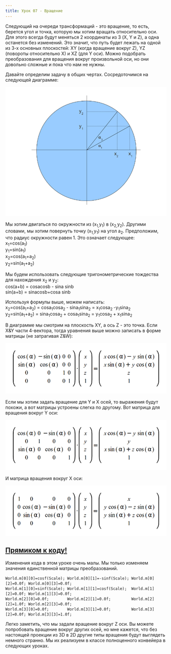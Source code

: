 ```yaml
---
title: Урок 07 - Вращение
---
```


Следующий на очереди трансформаций - это вращение, то есть, берется угол и точка, которую мы хотим вращать относительно оси. Для этого всегда будут меняться 2 координаты из 3 (X, Y и Z), а одна останется без изменений. Это значит, что путь будет лежать на одной из 3-х основных плоскостей: XY (когда вращение вокруг Z), YZ (повороты относительно X) и XZ (для Y оси). Можно подобрать преобразования для вращения вокруг произвольной оси, но они довольно сложные и пока что нам не нужны.

Давайте определим задачу в общих чертах. Сосредоточимся на следующей диаграмме:

![](/images/t7_rotation.png)

Мы хотим двигаться по окружности из (x<sub>1,</sub>y<sub>1</sub>) в (x<sub>2,</sub>y<sub>2</sub>). Другими словами, мы хотим повернуть точку (x<sub>1,</sub>y<sub>1</sub>) на угол a<sub>2</sub>. Предположим, что радиус окружности равен 1. Это означает следующее:  
x<sub>1</sub>=cos(a<sub>1</sub>)  
y<sub>1</sub>=sin(a<sub>1</sub>)  
x<sub>2</sub>=cos(a<sub>1</sub>+a<sub>2</sub>)  
y<sub>2</sub>=sin(a<sub>1</sub>+a<sub>2</sub>)  

Мы будем использовать следующие тригонометрические тождества для нахождения x<sub>2</sub> и y<sub>2</sub>:  
cos(a+b) = cosacosb - sina sinb  
sin(a+b) = sinacosb+cosa sinb

Используя формулы выше, можем написать:  
x<sub>2</sub>=cos(a<sub>1</sub>+a<sub>2</sub>) = cosa<sub>1</sub>cosa<sub>2 </sub>- sina<sub>1</sub>sina<sub>2</sub> = x<sub>1</sub>cosa<sub>2 </sub>-y<sub>1</sub>sina<sub>2    
</sub>y<sub>2</sub>=sin(a<sub>1</sub>+a<sub>2</sub>) = sina<sub>1</sub>cosa<sub>2 </sub>+ cosa<sub>1</sub>sina<sub>2</sub> = y<sub>1</sub>cosa<sub>2 </sub> + x<sub>1</sub>sina<sub>2</sub>

В диаграмме мы смотрим на плоскость XY, а ось Z - это точка. Если X&amp;Y части 4-вектора, тогда уравнения выше можно записать в форме матрицы (не затрагивая Z&amp;W):

![](/images/t7_07_01.png)

Если мы хотим задать вращение для Y и X осей, то выражения будут похожи, а вот матрицы устроены слегка по другому. Вот матрица для вращения вокруг Y оси:

![](/images/t7_07_02.png)

И матрица вращения вокруг X оси:

![](/images/t7_07_03.png)

## [Прямиком к коду!](https://github.com/triplepointfive/ogldev/tree/master/tutorial07)

Изменения кода в этом уроке очень малы. Мы только изменяем значения единственной матрицы преобразований.

    World.m[0][0]=cosf(Scale); World.m[0][1]=-sinf(Scale); World.m[0][2]=0.0f; World.m[0][3]=0.0f;
    World.m[1][0]=sinf(Scale); World.m[1][1]=cosf(Scale);  World.m[1][2]=0.0f; World.m[1][3]=0.0f;
    World.m[2][0]=0.0f;        World.m[2][1]=0.0f;         World.m[2][2]=1.0f; World.m[2][3]=0.0f;
    World.m[3][0]=0.0f;        World.m[3][1]=0.0f;         World.m[3][2]=0.0f; World.m[3][3]=1.0f;

Легко заметить, что мы задали вращение вокруг Z оси. Вы можете попробовать вращение вокруг других осей, но мне кажется, что без настоящей проекции из 3D в 2D другие типы вращения будут выглядеть немного странно. Мы их реализуем в классе полноценного конвейера в следующих уроках.
